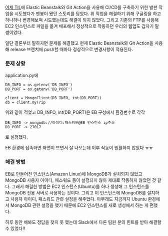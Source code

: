 [어제 TIL](https://velog.io/@rudwnd33/TIL-10%EC%9B%94-14%EC%9D%BC)에 Elastic Beanstalk와 Git Action을 사용해 CI/CD를 구축하기 위한 발판 작업을 시도했다가 멘붕이 됐던 스토리를 담았다. 위 작업을 해결하기 위해 구글링을 하고 하나하나 변경해보며 시도했는데도 해결이 되지 않았다. 그리고 기존의 FTP를 사용해 EC2 인스턴스로 파일을 옮겨 배포해서 정상적으로 작동하던 우리의 웹앱도 갑자기 말썽이었다.

일단 결론부터 말하자면 문제를 해결했고 현재 Elastic Beanstalk와 Git Action을 사용해 release 브랜치에 push할 때마다 정상적으로 변경사항이 적용된다.

### 문제 상황

application.py에
```
DB_INFO = os.getenv('DB_INFO')
DB_PORT = os.getenv('DB_PORT')

client = MongoClient(DB_INFO, int(DB_PORT))
db = client.myTrip
```
위와 같이 적었고 DB_INFO, int(DB_PORT)은 EB 구성에서 환경변수로 각각
```
DB_INFO -> mongodb://아이디:패스워드@EB 인스턴스 ip주소
DB_PORT -> 27017
```
로 설정했다.

EB 환경에 접속하면 화면이 뜨면서 잘 나오는데 이후 작동이 원활하지 않았다 ㅠㅠ

### 해결 방법

EB로 만들어진 인스턴스(Amazon Linux)에 MongoDB가 설치되지 않았고 MongoDB 사용자 아이디, 패스워드 등이 설정되지 않아 제대로 작동하지 않았던 것 같다. 그래서 해결한 방법은 EC2 인스턴스(Ubuntu)를 하나 생성해 그 인스턴스를 MongoDB 전용 서버로 사용하는 것이다. 그리고 이 인스턴스에 MongoDB를 설치하고 사용자 아이디, 패스워드 관련 설정을 해주었다. 아무래도 지금까지 Ubuntu 환경에서 MongoDB 관련 설정을 했기 때문에 EC2 인스턴스를 새로 생성해서 하는 게 편했다.

하루 동안 해봐도 정답을 찾지 못 했는데 Slack에서 다른 팀원 분의 힌트를 받아 해결할 수 있었다!!